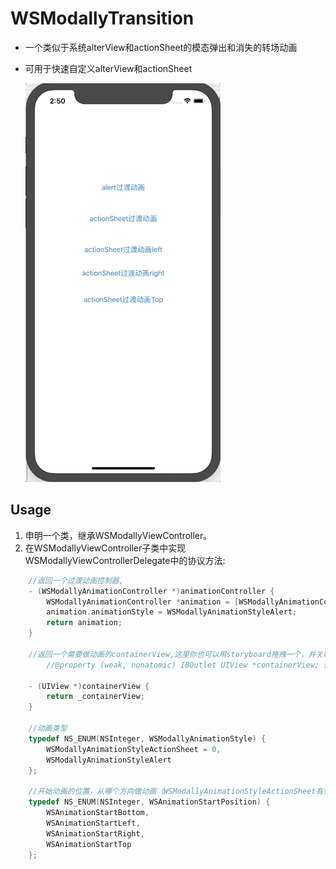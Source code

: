 # WSModallyTransition

* 一个类似于系统alterView和actionSheet的模态弹出和消失的转场动画
* 可用于快速自定义alterView和actionSheet


    ![](https://github.com/ONECATYU/WSModallyTransition/raw/master/demo.gif)

## Usage

1. 申明一个类，继承WSModallyViewController。
2. 在WSModallyViewController子类中实现WSModallyViewControllerDelegate中的协议方法:
```objective-c
    //返回一个过渡动画控制器,
    - (WSModallyAnimationController *)animationController {
        WSModallyAnimationController *animation = [WSModallyAnimationController new];
        animation.animationStyle = WSModallyAnimationStyleAlert;
        return animation;
    }

    //返回一个需要做动画的containerView,这里你也可以用storyboard拖拽一个，并关联
        //@property (weak, nonatomic) IBOutlet UIView *containerView; 你可以参照Demo

    - (UIView *)containerView {
        return _containerView;
    }

    //动画类型
    typedef NS_ENUM(NSInteger, WSModallyAnimationStyle) {
        WSModallyAnimationStyleActionSheet = 0,
        WSModallyAnimationStyleAlert
    };

    //开始动画的位置，从哪个方向做动画（WSModallyAnimationStyleActionSheet有效）
    typedef NS_ENUM(NSInteger, WSAnimationStartPosition) {
        WSAnimationStartBottom,
        WSAnimationStartLeft,
        WSAnimationStartRight,
        WSAnimationStartTop
    };
```
